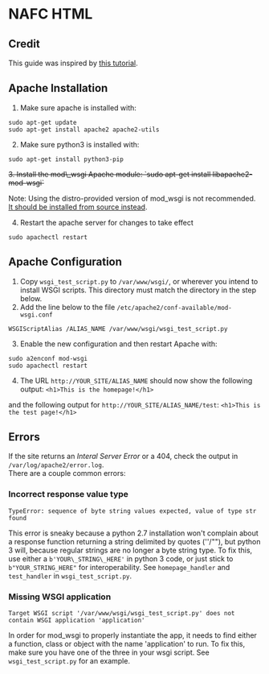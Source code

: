 # NAFC HTML
## Credit
This guide was inspired by [this tutorial](https://tecadmin.net/install-apache-mod-wsgi-on-ubuntu-18-04-bionic/).

## Apache Installation

1. Make sure apache is installed with:
```
sudo apt-get update
sudo apt-get install apache2 apache2-utils
```

2. Make sure python3 is installed with:
```
sudo apt-get install python3-pip
```

<del>
3. Install the mod\_wsgi Apache module:  
`sudo apt-get install libapache2-mod-wsgi`
</del>  

Note: Using the distro-provided version of mod\_wsgi is not recommended. [It should be installed from source instead](https://modwsgi.readthedocs.io/en/develop/installation.html).

4. Restart the apache server for changes to take effect
```
sudo apachectl restart
```

## Apache Configuration
1. Copy `wsgi_test_script.py` to `/var/www/wsgi/`, or wherever you intend to install WSGI scripts. This directory must match the directory in the step below.
2. Add the line below to the file `/etc/apache2/conf-available/mod-wsgi.conf`
```
WSGIScriptAlias /ALIAS_NAME /var/www/wsgi/wsgi_test_script.py
```

3. Enable the new configuration and then restart Apache with:
```
sudo a2enconf mod-wsgi
sudo apachectl restart
```

4. The URL `http://YOUR_SITE/ALIAS_NAME` should now show the following output: 
`<h1>This is the homepage!</h1>`  

and the following output for `http://YOUR_SITE/ALIAS_NAME/test`:
`<h1>This is the test page!</h1>`  

## Errors
If the site returns an *Interal Server Error* or a 404, check the output in `/var/log/apache2/error.log`.  
There are a couple common errors:
### Incorrect response value type
```
TypeError: sequence of byte string values expected, value of type str found
```  
This error is sneaky because a python 2.7 installation won't complain about a response function returning a string delimited by quotes (''/""), but python 3 will, because regular strings are no longer a byte string type. To fix this, use either a `b'YOUR\_STRING\_HERE'` in python 3 code, or just stick to `b"YOUR_STRING_HERE"` for interoperability. See `homepage_handler` and `test_handler` in `wsgi_test_script.py`.

### Missing WSGI application
```
Target WSGI script '/var/www/wsgi/wsgi_test_script.py' does not contain WSGI application 'application'
```  
In order for mod\_wsgi to properly instantiate the app, it needs to find either a function, class or object with the name 'application' to run. To fix this, make sure you have one of the three in your wsgi script. See `wsgi_test_script.py` for an example.
